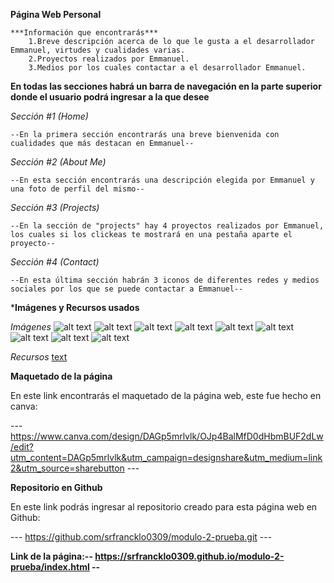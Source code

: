 **Página Web Personal**

    ***Información que encontrarás***
        1.Breve descripción acerca de lo que le gusta a el desarrollador Emmanuel, virtudes y cualidades varias.
        2.Proyectos realizados por Emmanuel.
        3.Medios por los cuales contactar a el desarrollador Emmanuel.

**En todas las secciones habrá un barra de navegación en la parte superior donde el usuario podrá ingresar a la que desee**

*Sección #1 (Home)*

    --En la primera sección encontrarás una breve bienvenida con cualidades que más destacan en Emmanuel--

*Sección #2 (About Me)*

    --En esta sección encontrarás una descripción elegida por Emmanuel y una foto de perfil del mismo--

*Sección #3 (Projects)*

    --En la sección de "projects" hay 4 proyectos realizados por Emmanuel, los cuales si los clickeas te mostrará en una pestaña aparte el proyecto--

*Sección #4 (Contact)*

    --En esta última sección habrán 3 iconos de diferentes redes y medios sociales por los que se puede contactar a Emmanuel--


***Imágenes y Recursos usados**

*Imágenes*
    ![alt text](./imagenes-fuentes/github.png)
    ![alt text](./imagenes-fuentes/correo-electronico.png)
    ![alt text](./imagenes-fuentes/logotipo-de-instagram.png)
    ![alt text](./imagenes-fuentes/fondo_about_me.jpg)
    ![alt text](./imagenes-fuentes/pic_profile.jpg)
    ![alt text](./imagenes-fuentes/Hoja_de_vida.png)
    ![alt text](./imagenes-fuentes/html_semantico.png)
    ![alt text](./imagenes-fuentes/Restaurant_menu.png)
    ![alt text](./imagenes-fuentes/festival.png)

*Recursos*
    [text](./imagenes-fuentes/hua-13.ttf)



**Maquetado de la página**

En este link encontrarás el maquetado de la página web, este fue hecho en canva:

---   https://www.canva.com/design/DAGp5mrlvlk/OJp4BalMfD0dHbmBUF2dLw/edit?utm_content=DAGp5mrlvlk&utm_campaign=designshare&utm_medium=link2&utm_source=sharebutton  ---

**Repositorio en Github**

En este link podrás ingresar al repositorio creado para esta página web en Github:

---   https://github.com/srfrancklo0309/modulo-2-prueba.git  ---

**Link de la página:-- https://srfrancklo0309.github.io/modulo-2-prueba/index.html --**